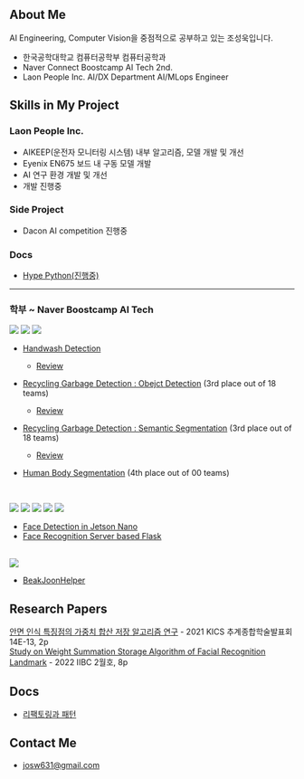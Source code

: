 ## About Me

AI Engineering, Computer Vision을 중점적으로 공부하고 있는 조성욱입니다.  

- 한국공학대학교 컴퓨터공학부 컴퓨터공학과
- Naver Connect Boostcamp AI Tech 2nd.
- Laon People Inc. AI/DX Department AI/MLops Engineer

## Skills in My Project

### Laon People Inc.


- AIKEEP(운전자 모니터링 시스템) 내부 알고리즘, 모델 개발 및 개선
- Eyenix EN675 보드 내 구동 모델 개발   
-  AI 연구 환경 개발 및 개선  
- 개발 진행중 

### Side Project
- Dacon AI competition 진행중

### Docs
- [Hype Python(진행중)](https://amusing-mile-839.notion.site/Hype-Python-063c26d5069143f48321e6c79c079288)  


---  

### 학부 ~ Naver Boostcamp AI Tech

<img src="https://img.shields.io/badge/Python-3776AB?style=flat-square&logo=Python&logoColor=white"/> <img src="https://img.shields.io/badge/Pytorch-EE4C2C?style=flat-square&logo=Pytorch&logoColor=white"/> <img src="https://img.shields.io/badge/OpenCV-5C3EE8?style=flat-square&logo=OpenCV&logoColor=white"/>

- [Handwash Detection](https://github.com/boostcampaitech2/final-project-level3-cv-04)
	- [Review](https://ukcastle.github.io/ai/bc/2022/01/22/final_main/)
	
- [Recycling Garbage Detection : Obejct Detection](https://github.com/boostcampaitech2/object-detection-level2-cv-04) (3rd place out of 18 teams)   
	- [Review](https://ukcastle.github.io/ai/bc/2021/12/14/objdet_main/) 

- [Recycling Garbage Detection : Semantic Segmentation](https://github.com/boostcampaitech2/semantic-segmentation-level2-cv-04) (3rd place out of 18 teams)  
	- [Review](https://ukcastle.github.io/ai/bc/2021/12/14/semantic_seg_main/)
	
- [Human Body Segmentation](https://github.com/potato-farm/alchera-ai-challenge) (4th place out of 00 teams)  
<br>

<img src="https://img.shields.io/badge/Python-3776AB?style=flat-square&logo=Python&logoColor=white"/> <img src="https://img.shields.io/badge/Linux-FCC624?style=flat-square&logo=Linux&logoColor=white"/> <img src="https://img.shields.io/badge/GUI-41CD52?style=flat-square&logo=Qt&logoColor=white"/> <img src="https://img.shields.io/badge/Flask-000000?style=flat-square&logo=Flask&logoColor=white"/> <img src="https://img.shields.io/badge/MySQL-4479A1?style=flat-square&logo=MySQL&logoColor=white"/>    

- [Face Detection in Jetson Nano](https://github.com/ukcastle/frames-client)  
- [Face Recognition Server based Flask](https://github.com/ukcastle/frames-classification-server)   

<br>

<img src="https://img.shields.io/badge/Python-3776AB?style=flat-square&logo=Python&logoColor=white"/>  

- [BeakJoonHelper](https://github.com/ukcastle/BaekJoonHelper)  


## Research Papers

[안면 인식 특징점의 가중치 합산 저장 알고리즘 연구](https://www.dbpia.co.kr/Journal/articleDetail?nodeId=NODE11023001) - 2021 KICS 추계종합학술발표회 14E-13, 2p  
[Study on Weight Summation Storage Algorithm of Facial Recognition Landmark](https://www.earticle.net/Article/A408816) - 2022 IIBC 2월호, 8p

## Docs

- [리팩토링과 패턴](https://ukcastle.github.io/refactoring/2021/04/08/RF-Ch2-3/)  
  
## Contact Me

- josw631@gmail.com
